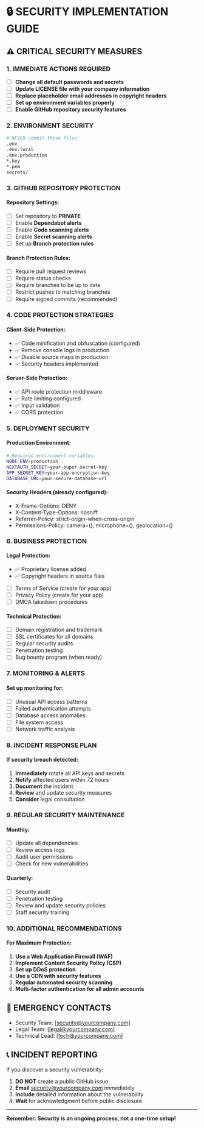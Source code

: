 # 🔒 SECURITY IMPLEMENTATION GUIDE

## ⚠️ CRITICAL SECURITY MEASURES

### 1. IMMEDIATE ACTIONS REQUIRED

- [ ] **Change all default passwords and secrets**
- [ ] **Update LICENSE file with your company information**
- [ ] **Replace placeholder email addresses in copyright headers**
- [ ] **Set up environment variables properly**
- [ ] **Enable GitHub repository security features**

### 2. ENVIRONMENT SECURITY

```bash
# NEVER commit these files:
.env
.env.local
.env.production
*.key
*.pem
secrets/
```

### 3. GITHUB REPOSITORY PROTECTION

#### Repository Settings:
- [ ] Set repository to **PRIVATE**
- [ ] Enable **Dependabot alerts**
- [ ] Enable **Code scanning alerts**
- [ ] Enable **Secret scanning alerts**
- [ ] Set up **Branch protection rules**

#### Branch Protection Rules:
- [ ] Require pull request reviews
- [ ] Require status checks
- [ ] Require branches to be up to date
- [ ] Restrict pushes to matching branches
- [ ] Require signed commits (recommended)

### 4. CODE PROTECTION STRATEGIES

#### Client-Side Protection:
- ✅ Code minification and obfuscation (configured)
- ✅ Remove console logs in production
- ✅ Disable source maps in production
- ✅ Security headers implemented

#### Server-Side Protection:
- ✅ API route protection middleware
- ✅ Rate limiting configured
- ✅ Input validation
- ✅ CORS protection

### 5. DEPLOYMENT SECURITY

#### Production Environment:
```bash
# Required environment variables:
NODE_ENV=production
NEXTAUTH_SECRET=your-super-secret-key
APP_SECRET_KEY=your-app-encryption-key
DATABASE_URL=your-secure-database-url
```

#### Security Headers (already configured):
- X-Frame-Options: DENY
- X-Content-Type-Options: nosniff
- Referrer-Policy: strict-origin-when-cross-origin
- Permissions-Policy: camera=(), microphone=(), geolocation=()

### 6. BUSINESS PROTECTION

#### Legal Protection:
- ✅ Proprietary license added
- ✅ Copyright headers in source files
- [ ] Terms of Service (create for your app)
- [ ] Privacy Policy (create for your app)
- [ ] DMCA takedown procedures

#### Technical Protection:
- [ ] Domain registration and trademark
- [ ] SSL certificates for all domains
- [ ] Regular security audits
- [ ] Penetration testing
- [ ] Bug bounty program (when ready)

### 7. MONITORING & ALERTS

#### Set up monitoring for:
- [ ] Unusual API access patterns
- [ ] Failed authentication attempts
- [ ] Database access anomalies
- [ ] File system access
- [ ] Network traffic analysis

### 8. INCIDENT RESPONSE PLAN

#### If security breach detected:
1. **Immediately** rotate all API keys and secrets
2. **Notify** affected users within 72 hours
3. **Document** the incident
4. **Review** and update security measures
5. **Consider** legal consultation

### 9. REGULAR SECURITY MAINTENANCE

#### Monthly:
- [ ] Update all dependencies
- [ ] Review access logs
- [ ] Audit user permissions
- [ ] Check for new vulnerabilities

#### Quarterly:
- [ ] Security audit
- [ ] Penetration testing
- [ ] Review and update security policies
- [ ] Staff security training

### 10. ADDITIONAL RECOMMENDATIONS

#### For Maximum Protection:
1. **Use a Web Application Firewall (WAF)**
2. **Implement Content Security Policy (CSP)**
3. **Set up DDoS protection**
4. **Use a CDN with security features**
5. **Regular automated security scanning**
6. **Multi-factor authentication for all admin accounts**

## 🚨 EMERGENCY CONTACTS

- Security Team: [security@yourcompany.com]
- Legal Team: [legal@yourcompany.com]
- Technical Lead: [tech@yourcompany.com]

## 📞 INCIDENT REPORTING

If you discover a security vulnerability:
1. **DO NOT** create a public GitHub issue
2. **Email** security@yourcompany.com immediately
3. **Include** detailed information about the vulnerability
4. **Wait** for acknowledgment before public disclosure

---

**Remember: Security is an ongoing process, not a one-time setup!**
